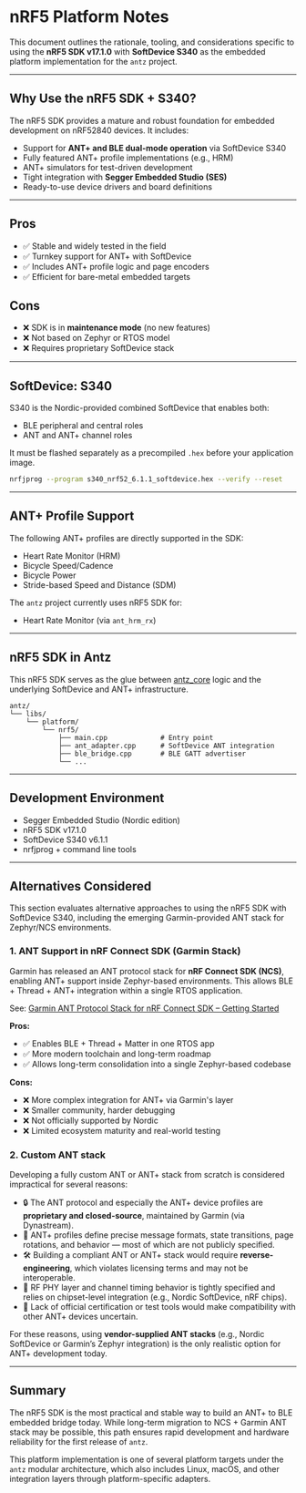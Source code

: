 # nRF5 Platform Notes

This document outlines the rationale, tooling, and considerations specific to using the **nRF5 SDK v17.1.0** with **SoftDevice S340** as the embedded platform implementation for the `antz` project.

---

## Why Use the nRF5 SDK + S340?

The nRF5 SDK provides a mature and robust foundation for embedded development on nRF52840 devices. It includes:

* Support for **ANT+ and BLE dual-mode operation** via SoftDevice S340
* Fully featured ANT+ profile implementations (e.g., HRM)
* ANT+ simulators for test-driven development
* Tight integration with **Segger Embedded Studio (SES)**
* Ready-to-use device drivers and board definitions

---

## Pros

* ✅ Stable and widely tested in the field
* ✅ Turnkey support for ANT+ with SoftDevice
* ✅ Includes ANT+ profile logic and page encoders
* ✅ Efficient for bare-metal embedded targets

## Cons

* ❌ SDK is in **maintenance mode** (no new features)
* ❌ Not based on Zephyr or RTOS model
* ❌ Requires proprietary SoftDevice stack

---

## SoftDevice: S340

S340 is the Nordic-provided combined SoftDevice that enables both:

* BLE peripheral and central roles
* ANT and ANT+ channel roles

It must be flashed separately as a precompiled `.hex` before your application image.

```sh
nrfjprog --program s340_nrf52_6.1.1_softdevice.hex --verify --reset
```

---

## ANT+ Profile Support

The following ANT+ profiles are directly supported in the SDK:

* Heart Rate Monitor (HRM)
* Bicycle Speed/Cadence
* Bicycle Power
* Stride-based Speed and Distance (SDM)

The `antz` project currently uses nRF5 SDK for:

* Heart Rate Monitor (via `ant_hrm_rx`)

---

## nRF5 SDK in Antz
This nRF5 SDK serves as the glue between [antz_core](../libs/antz_core) 
logic and the underlying SoftDevice and ANT+ infrastructure.

```plaintext
antz/
└── libs/
    └── platform/
        └── nrf5/
            ├── main.cpp             # Entry point
            ├── ant_adapter.cpp      # SoftDevice ANT integration
            ├── ble_bridge.cpp       # BLE GATT advertiser
            └── ...
```

---

## Development Environment

* Segger Embedded Studio (Nordic edition)
* nRF5 SDK v17.1.0
* SoftDevice S340 v6.1.1
* nrfjprog + command line tools

---

## Alternatives Considered

This section evaluates alternative approaches to using the nRF5 SDK with SoftDevice S340, including the emerging Garmin-provided ANT stack for Zephyr/NCS environments.

### 1. ANT Support in nRF Connect SDK (Garmin Stack)

Garmin has released an ANT protocol stack for **nRF Connect SDK (NCS)**, enabling ANT+ support inside Zephyr-based environments. This allows BLE + Thread + ANT+ integration within a single RTOS application.

See: [Garmin ANT Protocol Stack for nRF Connect SDK – Getting Started](https://www.thisisant.com/APIassets/ANTnRFConnectDoc/doc/getting_started.html)

**Pros:**

* ✅ Enables BLE + Thread + Matter in one RTOS app
* ✅ More modern toolchain and long-term roadmap
* ✅ Allows long-term consolidation into a single Zephyr-based codebase

**Cons:**

* ❌ More complex integration for ANT+ via Garmin's layer
* ❌ Smaller community, harder debugging
* ❌ Not officially supported by Nordic
* ❌ Limited ecosystem maturity and real-world testing

### 2. Custom ANT stack

Developing a fully custom ANT or ANT+ stack from scratch is considered impractical for several reasons:

* 🔒 The ANT protocol and especially the ANT+ device profiles are **proprietary and closed-source**, maintained by Garmin (via Dynastream).
* 🧩 ANT+ profiles define precise message formats, state transitions, page rotations, and behavior — most of which are not publicly specified.
* 🛠 Building a compliant ANT or ANT+ stack would require **reverse-engineering**, which violates licensing terms and may not be interoperable.
* 📶 RF PHY layer and channel timing behavior is tightly specified and relies on chipset-level integration (e.g., Nordic SoftDevice, nRF chips).
* 🧪 Lack of official certification or test tools would make compatibility with other ANT+ devices uncertain.

For these reasons, using **vendor-supplied ANT stacks** (e.g., Nordic SoftDevice or Garmin’s Zephyr integration) is the only realistic option for ANT+ development today.

---

## Summary

The nRF5 SDK is the most practical and stable way to build an ANT+ to BLE embedded bridge today. While long-term migration to NCS + Garmin ANT stack may be possible, this path ensures rapid development and hardware reliability for the first release of `antz`.

This platform implementation is one of several platform targets under the `antz` modular architecture, which also includes Linux, macOS, and other integration layers through platform-specific adapters.
